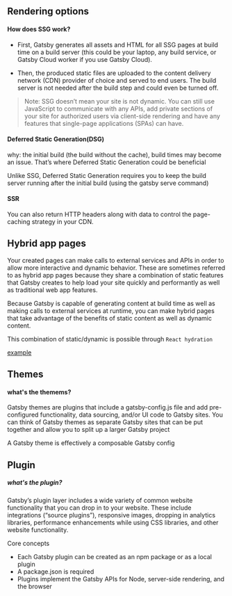 ## Rendering options

#### How does SSG work?

- First, Gatsby generates all assets and HTML for all SSG pages at build time on a build server (this could be your laptop, any build service, or Gatsby Cloud worker if you use Gatsby Cloud).

- Then, the produced static files are uploaded to the content delivery network (CDN) provider of choice and served to end users. The build server is not needed after the build step and could even be turned off.

> Note: SSG doesn’t mean your site is not dynamic. You can still use JavaScript to communicate with any APIs, add private sections of your site for authorized users via client-side rendering and have any features that single-page applications (SPAs) can have.

#### Deferred Static Generation(DSG)

why: the initial build (the build without the cache), build times may become an issue. That’s where Deferred Static Generation could be beneficial

Unlike SSG, Deferred Static Generation requires you to keep the build server running after the initial build (using the gatsby serve command)

#### SSR 

You can also return HTTP headers along with data to control the page-caching strategy in your CDN.

## Hybrid app pages

Your created pages can make calls to external services and APIs in order to allow more interactive and dynamic behavior. These are sometimes referred to as hybrid app pages because they share a combination of static features that Gatsby creates to help load your site quickly and performantly as well as traditional web app features.

Because Gatsby is capable of generating content at build time as well as making calls to external services at runtime, you can make hybrid pages that take advantage of the benefits of static content as well as dynamic content. 

This combination of static/dynamic is possible through `React hydration`

[example](https://github.com/gatsbyjs/gatsby/tree/master/examples/data-fetching)


## Themes

#### what's the themems?

Gatsby themes are plugins that include a gatsby-config.js file and add pre-configured functionality, data sourcing, and/or UI code to Gatsby sites. You can think of Gatsby themes as separate Gatsby sites that can be put together and allow you to split up a larger Gatsby project

A Gatsby theme is effectively a composable Gatsby config

## Plugin

##### what's the plugin?

Gatsby’s plugin layer includes a wide variety of common website functionality that you can drop in to your website. These include integrations (“source plugins”), responsive images, dropping in analytics libraries, performance enhancements while using CSS libraries, and other website functionality.

Core concepts

- Each Gatsby plugin can be created as an npm package or as a local plugin
- A package.json is required
- Plugins implement the Gatsby APIs for Node, server-side rendering, and the browser
